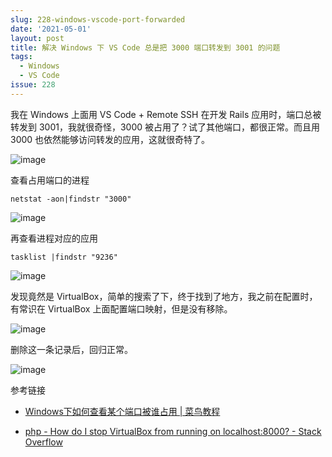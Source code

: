 ```yaml
---
slug: 228-windows-vscode-port-forwarded
date: '2021-05-01'
layout: post
title: 解决 Windows 下 VS Code 总是把 3000 端口转发到 3001 的问题
tags:
  - Windows
  - VS Code
issue: 228
---
```



我在 Windows 上面用 VS Code + Remote SSH 在开发 Rails 应用时，端口总被转发到 3001，我就很奇怪，3000 被占用了？试了其他端口，都很正常。而且用 3000 也依然能够访问转发的应用，这就很奇特了。

![image](https://github.com/greatghoul/greatghoul.github.io/assets/208966/1475e228-06f1-4cfd-8c6f-a6fbb5dad2e9)

查看占用端口的进程

```erb
netstat -aon|findstr "3000"
```

![image](https://github.com/greatghoul/greatghoul.github.io/assets/208966/1b5cd26d-225e-40da-b13c-946c0d65d107)

再查看进程对应的应用

```erb
tasklist |findstr "9236"
```

![image](https://github.com/greatghoul/greatghoul.github.io/assets/208966/912308e7-b5e0-421c-9a85-a65080953650)

发现竟然是 VirtualBox，简单的搜索了下，终于找到了地方，我之前在配置时，有常识在 VirtualBox 上面配置端口映射，但是没有移除。

![image](https://github.com/greatghoul/greatghoul.github.io/assets/208966/fe1e68df-6a72-4fb6-95f8-2e2cc0e2a16a)

删除这一条记录后，回归正常。

![image](https://github.com/greatghoul/greatghoul.github.io/assets/208966/70f576fd-0bcf-4f6a-b95b-60aced9d8faf)

参考链接

* [Windows下如何查看某个端口被谁占用 | 菜鸟教程](https://www.runoob.com/w3cnote/windows-finds-port-usage.html)
    
* [php - How do I stop VirtualBox from running on localhost:8000? - Stack Overflow](https://stackoverflow.com/questions/43783497/how-do-i-stop-virtualbox-from-running-on-localhost8000)
